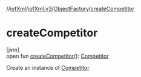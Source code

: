 //[iofXml](../../../index.md)/[iofXml.v3](../index.md)/[ObjectFactory](index.md)/[createCompetitor](create-competitor.md)

# createCompetitor

[jvm]\
open fun [createCompetitor](create-competitor.md)(): [Competitor](../-competitor/index.md)

Create an instance of [Competitor](../-competitor/index.md)
